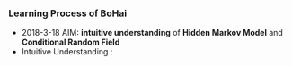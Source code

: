 ### Learning Process of BoHai

- 2018-3-18  AIM: **intuitive understanding** of **Hidden Markov Model** and **Conditional Random Field**
- Intuitive Understanding :
